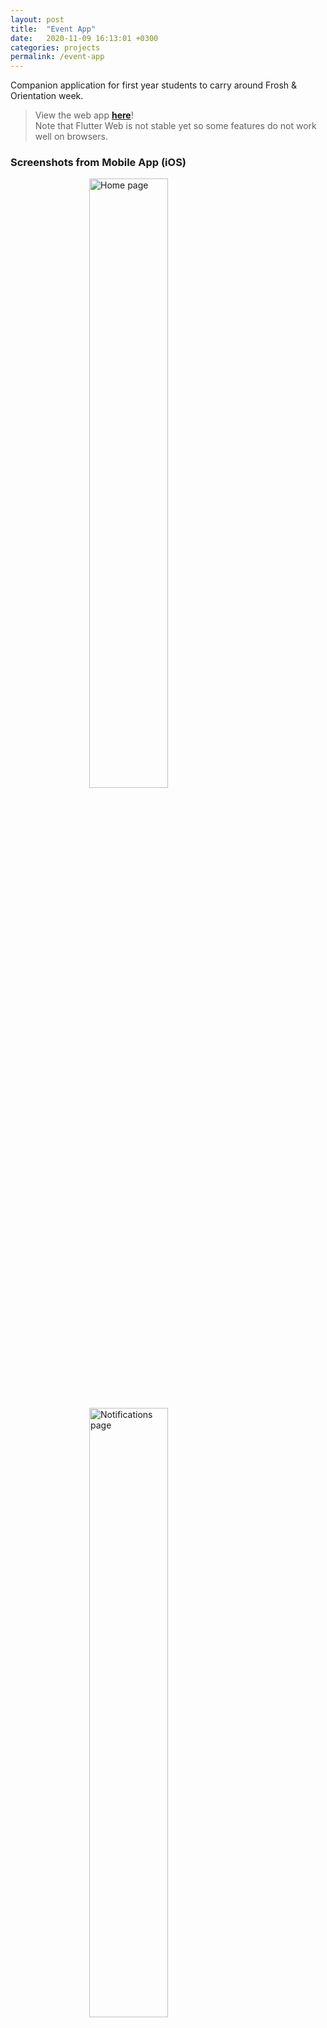 ```yaml
---
layout: post
title:  "Event App"
date:   2020-11-09 16:13:01 +0300
categories: projects
permalink: /event-app
---
```


Companion application for first year students to carry around Frosh & Orientation week.

> View the web app [**here**]({{site.baseurl}}/event-app/demo)!<br>
Note that Flutter Web is not stable yet so some features do not work well on browsers.

### Screenshots from Mobile App (iOS)

<img src="{{site.baseurl}}/images/event-app/home.png" alt="Home page" width="250" class="center"/>
<br>
<img src="{{site.baseurl}}/images/event-app/notifications.png" alt="Notifications page" width="250" class="center"/>
<br>
<img src="{{site.baseurl}}/images/event-app/map.png" alt="Map page" width="250" class="center"/>
<br>
<img src="{{site.baseurl}}/images/event-app/offers.png" alt="Offers page" width="250" class="center"/>
<br>
<img src="{{site.baseurl}}/images/event-app/safety.png" alt="Safety page" width="250" class="center"/>

<style>
.center {
    display: block;
    margin-left: auto;
    margin-right: auto;
    width: 50%;
}
</style>